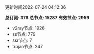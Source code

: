 更新时间2022-07-24 04:12:36

**总订阅: 378**
**总节点: 15287**
**有效节点: 2959**
- v2ray节点: 1926
- ss节点: 779
- ssr节点: 7
- trojan节点: 247
